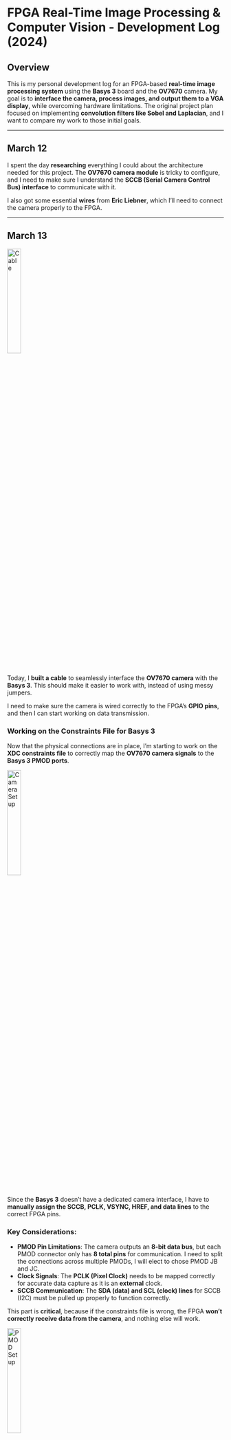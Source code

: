 # FPGA Real-Time Image Processing & Computer Vision - Development Log (2024)

## Overview
This is my personal development log for an FPGA-based **real-time image processing system** using the **Basys 3** board and the **OV7670** camera. My goal is to **interface the camera, process images, and output them to a VGA display**, while overcoming hardware limitations. The original project plan focused on implementing **convolution filters like Sobel and Laplacian**, and I want to compare my work to those initial goals.

---

## March 12  
I spent the day **researching** everything I could about the architecture needed for this project. The **OV7670 camera module** is tricky to configure, and I need to make sure I understand the **SCCB (Serial Camera Control Bus) interface** to communicate with it.  

I also got some essential **wires** from **Eric Liebner**, which I’ll need to connect the camera properly to the FPGA.

---

## March 13  

<img src="images/cable.jpg" alt="Cable" style="width:25%;">

Today, I **built a cable** to seamlessly interface the **OV7670 camera** with the **Basys 3**. This should make it easier to work with, instead of using messy jumpers.  

I need to make sure the camera is wired correctly to the FPGA’s **GPIO pins**, and then I can start working on data transmission.

### Working on the Constraints File for Basys 3  

Now that the physical connections are in place, I’m starting to work on the **XDC constraints file** to correctly map the **OV7670 camera signals** to the **Basys 3 PMOD ports**.  

<img src="images/camera_setup.jpg" alt="Camera Setup" style="width:25%;">

Since the **Basys 3** doesn’t have a dedicated camera interface, I have to **manually assign the SCCB, PCLK, VSYNC, HREF, and data lines** to the correct FPGA pins.  

### Key Considerations:  
- **PMOD Pin Limitations**: The camera outputs an **8-bit data bus**, but each PMOD connector only has **8 total pins** for communication. I need to split the connections across multiple PMODs, I will elect to chose PMOD JB and JC.  
- **Clock Signals**: The **PCLK (Pixel Clock)** needs to be mapped correctly for accurate data capture as it is an **external** clock.  
- **SCCB Communication**: The **SDA (data) and SCL (clock) lines** for SCCB (I2C) must be pulled up properly to function correctly.  

This part is **critical**, because if the constraints file is wrong, the FPGA **won’t correctly receive data from the camera**, and nothing else will work.  

<img src="images/pmod_setup.jpg" alt="PMOD Setup" style="width:25%;">

Once I finish defining all the mappings, I’ll start testing **basic communication** with the camera to make sure the signals are coming through properly.  

---

## March 14  
Got a **VGA cable** from **Eric Liebner** today. Now I have everything needed to test video output once I get the camera running.

---

## March 16  
Hit my first major roadblock—**my monitor at home doesn’t support VGA**. I had to go to the **NEB lab at UF** to work on it. **Ordered a VGA to HDMI converter** on Amazon so I can work from home in the future.  

I finally got **VGA output working**, and I have a **very rough implementation** of the system running. Right now, the FPGA **reads data from the OV7670 camera and outputs it directly to VGA**, but the image is **really bad**—the colors are completely wrong.  

I suspect the issue is with the **SCCB interface** not writing to the camera registers correctly. I’m using the **RGB565 color format** right now, but I think my data collection process is flawed. Debugging this is my next priority.

---

## March 17  
Made **a ton of progress today** refining and optimizing everything.  

After a lot of trial and error, I **finally got the colors working correctly!** Turns out the issue was **how I was writing to the SCCB registers**—I wasn’t configuring the camera properly. My first attempt at an SCCB interface was really bad, but now it is taking shape! 

I have **extensively studied the SCCB interface documentation** and now have a **deep understanding of the 3-phase write transmission process**. I also fully grasp how **SCCB packets are structured** and the exact steps needed to establish **proper communication with the camera**.  

One of the biggest frustrations right now is that **every time I tweak a camera setting, I have to recompile and flash a new bitstream to test it**. This is making development incredibly slow. On top of that, my **SCCB transmitter is glitchy** and sometimes writes the wrong values. I need to fix that too. This is probably due the fact that the Basys 3 buttons are not debounced.

I decided to switch from **RGB565 to RGB444** because of **ugly green artifacts** in the image. (Fun fact: humans perceive green better than any other color, so errors in the green channel are more noticeable.) Changing to **RGB444** was a simple tweak, and it improved the output a lot.  

### Memory Limitations  
One of the biggest problems with this project is **BRAM (Block RAM) limitations** on the Basys 3.  
- Full **VGA (640x480) at 12-bit color** needs **3.6 Mb**, but the Basys 3 only has **1.8 Mb**—not enough!  
- To work around this, I am using **qVGA (320x240) at 12-bit color**, which only requires **0.92 Mb**.  
- This is **more than 50% of my available BRAM**, so adding more image buffers for processing isn’t possible… yet.  

---

## March 18  
Had a **breakthrough idea** today: **use the Basys 3’s 16 switches to configure the camera in real-time!**  

Instead of recompiling the entire design just to change a register, I now use:  
- **Top 8 switches**: Set the **sub-address**.  
- **Bottom 8 switches**: Set the **value** of that register.  

This means I can now **tweak settings on the fly**, making development **way faster**.  

### Scaling Up for Edge Detection  
Since the **first image processing filter I want to implement is a Laplacian or Sobel filter**, I realized something:  
- **Color isn’t necessary for edge detection.** I just need intensity values.  
- Instead of **320x240 color**, I can **go back to full 640x480 resolution in grayscale** and store **1/3 the number of bits per pixel**.  
- This lets me **fit a full VGA frame in BRAM** while still leaving room for processing.  

#### Memory Calculation:  
Previously, I was using **qVGA (320×240) with 12-bit color**:  
\[
320 \times 240 \times 12 = 921,600 \text{ bits} = 0.92 \text{ Mb}
\]
Since **full VGA (640×480) at 12-bit color** exceeds the BRAM limit:  
\[
640 \times 480 \times 12 = 3,686,400 \text{ bits} = 3.6 \text{ Mb} \quad (\text{which is too large for Basys 3's 1.8 Mb BRAM})
\]
By switching to **grayscale at 4 bits per pixel**:  
\[
640 \times 480 \times 4 = 1,228,800 \text{ bits} = 1.23 \text{ Mb}
\]
This **fits within the Basys 3's BRAM** while allowing me to process higher-resolution images!  

Additionally, this means that if I migrate to the **Nexys A7 (4.86 Mb BRAM)**, I will be able to store **two full VGA grayscale frame buffers**, enabling **real-time processing with dual buffering**.   

It took **multiple hours of debugging** (thanks to Vivado being difficult), but I finally got **grayscale VGA working!** Ironically, it worked **on the very first bitstream build** after I solved all the compilation issues.  

### Future Expansion - Nexys A7  
Now that I have a system that **captures, processes, and outputs video**, I’m thinking about the **next step**:  
- The **Nexys A7 FPGA** has **4.86 Mb of BRAM**, which means I could fit **two frame buffers** instead of just one.  
- With two buffers, I can start doing **real-time image processing**, such as **edge detection with Sobel filters**.  
- **Bonus**: The Nexys A7 also has **16 switches and 4 buttons**, which will be **perfect for expanding control options.**  

Right now, I’m considering **using my student discount to get the Nexys A7** and porting my work over.  

---

## Next Steps  
- **Fix SCCB Transmitter**: The current implementation's base configuration is still glitchy. I need to clean up the logic and make it more stable.  
- **Implement Edge Detection**: Now that grayscale VGA is working, I can start working on **Sobel and Laplacian filters**.  
- **Migrate to Nexys A7**: More BRAM = dual frame buffers = real-time image processing!  

---

## Final Thoughts  
This has been a **challenging but exciting** project. I’ve had to **work around hardware limitations**, **debug low-level SCCB communication**, and **optimize memory usage** to make this work. Compared to the original project scope, I have successfully implemented **camera interfacing, VGA output, and memory management**, but **image processing filters are the next big challenge.**  

There’s still a lot to do, but I’m **really excited** about where this is going!  

---
**Author:** Zachary Mendez  
University of Florida | FPGAtors  
